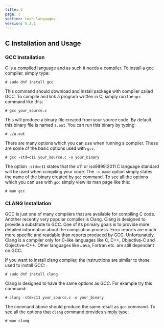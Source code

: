 ```yaml
---
title: C
page: c
section: tech-languages
version: 5.2.1
---
```


## C Installation and Usage

### GCC Installation

C is a compiled language and as such it needs a compiler. To install a gcc compiler, simply type:

```
# sudo dnf install gcc
```

This command should download and install package with compiler called GCC.
To compile and link a program written in C, simply run the `gcc` command like this:

```
# gcc your_source.c
```

This will produce a binary file created from your source code. By default, this binary file is named `a.out`. 
You can run this binary by typing:

```
# ./a.out
```

There are many options which you can use when running a compiler. These are some of the basic options used with `gcc`:

```
# gcc -std=c11 your_source.c -o your_binary
```

The option `-std=c11` states that the c11 or iso9899:2011 C language standard will be used when compiling your code. 
The `-o name` option simply states the name of the binary created by `gcc` command.
To see all the options which you can use with `gcc` simply view its man page like this:

```
# man gcc
```

### CLANG Installation

GCC is just one of many compilers that are available for compiling C code. Another recently very popular compiler is Clang. 
Clang is designed to provide a substitute to GCC. One of its primary goals is to provide more detailed information about the 
compilation process. Error reports are much more specific and readable than reports produced by GCC. Unfortunately, Clang 
is a compiler only for C-like languages like C, C++, Objective-C and Objective-C++. Other languages like Java, Fortran etc. are still 
dependant on GCC.

If you want to install clang compiler, the instructions are similar to those used to install GCC:

```
# sudo dnf install clang
```

Clang is designed to have the same options as GCC. For example try this command:

```
# clang -std=c11 your_source.c -o your_binary
```

The command above should produce the same result as `gcc` command. To see all the options that `clang` command provides simply type:

```
# man clang
```
